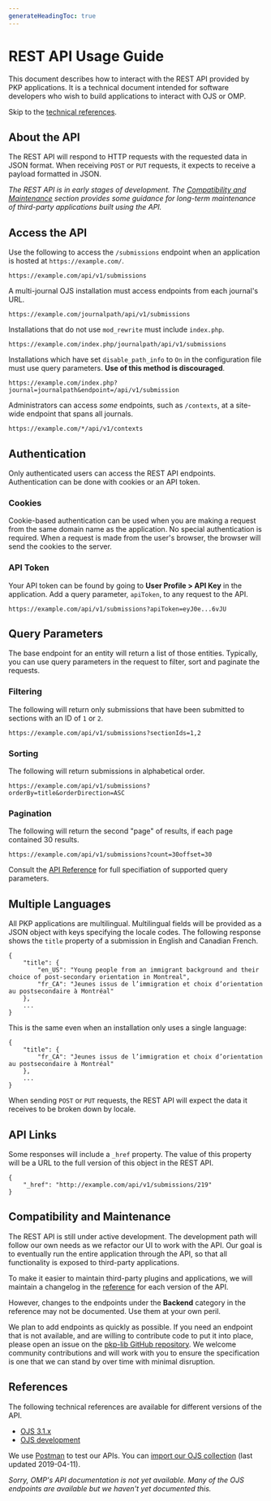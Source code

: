 ```yaml
---
generateHeadingToc: true
---
```


# REST API Usage Guide

This document describes how to interact with the REST API provided by PKP applications. It is a technical document intended for software developers who wish to build applications to interact with OJS or OMP.

Skip to the [technical references](#references).

## About the API

The REST API will respond to HTTP requests with the requested data in JSON format. When receiving `POST` or `PUT` requests, it expects to receive a payload formatted in JSON.

_The REST API is in early stages of development. The [Compatibility and Maintenance](#compatibility-and-maintenance) section provides some guidance for long-term maintenance of third-party applications built using the API._

## Access the API

Use the following to access the `/submissions` endpoint when an application is hosted at `https://example.com/`.

```
https://example.com/api/v1/submissions
```

A multi-journal OJS installation must access endpoints from each journal's URL.

```
https://example.com/journalpath/api/v1/submissions
```

Installations that do not use `mod_rewrite` must include `index.php`.

```
https://example.com/index.php/journalpath/api/v1/submissions
```

Installations which have set `disable_path_info` to `On` in the configuration file must use query parameters. **Use of this method is discouraged**.

```
https://example.com/index.php?journal=journalpath&endpoint=/api/v1/submission
```

Administrators can access _some_ endpoints, such as `/contexts`, at a site-wide endpoint that spans all journals.

```
https://example.com/*/api/v1/contexts
```

## Authentication

Only authenticated users can access the REST API endpoints. Authentication can be done with cookies or an API token.

### Cookies

Cookie-based authentication can be used when you are making a request from the same domain name as the application. No special authentication is required. When a request is made from the user's browser, the browser will send the cookies to the server.

### API Token

Your API token can be found by going to **User Profile > API Key** in the application. Add a query parameter, `apiToken`, to any request to the API.

```
https://example.com/api/v1/submissions?apiToken=eyJ0e...6vJU
```

## Query Parameters

The base endpoint for an entity will return a list of those entities. Typically, you can use query parameters in the request to filter, sort and paginate the requests.

### Filtering

The following will return only submissions that have been submitted to sections with an ID of `1` or `2`.

```
https://example.com/api/v1/submissions?sectionIds=1,2
```

### Sorting

The following will return submissions in alphabetical order.

```
https://example.com/api/v1/submissions?orderBy=title&orderDirection=ASC
```

### Pagination

The following will return the second "page" of results, if each page contained 30 results.

```
https://example.com/api/v1/submissions?count=30offset=30
```

Consult the [API Reference](#references) for full specifiation of supported query parameters.

## Multiple Languages

All PKP applications are multilingual. Multilingual fields will be provided as a JSON object with keys specifying the locale codes. The following response shows the `title` property of a submission in English and Canadian French.

```
{
	"title": {
		"en_US": "Young people from an immigrant background and their choice of post-secondary orientation in Montreal",
		"fr_CA": "Jeunes issus de l’immigration et choix d’orientation au postsecondaire à Montréal"
	},
	...
}
```

This is the same even when an installation only uses a single language:

```
{
	"title": {
		"fr_CA": "Jeunes issus de l’immigration et choix d’orientation au postsecondaire à Montréal"
	},
	...
}
```

When sending `POST` or `PUT` requests, the REST API will expect the data it receives to be broken down by locale.

## API Links

Some responses will include a `_href` property. The value of this property will be a URL to the full version of this object in the REST API.

```
{
	"_href": "http://example.com/api/v1/submissions/219"
}
```

## Compatibility and Maintenance

The REST API is still under active development. The development path will follow our own needs as we refactor our UI to work with the API. Our goal is to eventually run the entire application through the API, so that all functionality is exposed to third-party applications.

To make it easier to maintain third-party plugins and applications, we will maintain a changelog in the [reference](#references) for each version of the API.

However, changes to the endpoints under the **Backend** category in the reference may not be documented. Use them at your own peril.

We plan to add endpoints as quickly as possible. If you need an endpoint that is not available, and are willing to contribute code to put it into place, please open an issue on the [pkp-lib GitHub repository](https://github.com/pkp/pkp-lib). We welcome community contributions and will work with you to ensure the specification is one that we can stand by over time with minimal disruption.

## References

The following technical references are available for different versions of the API.

- [OJS 3.1.x](ojs/3.1)
- [OJS development](ojs/dev)

We use [Postman](https://www.getpostman.com/) to test our APIs. You can [import our OJS collection](/dev/api/OJS-api-postman-collection.json) (last updated 2019-04-11).

_Sorry, OMP's API documentation is not yet available. Many of the OJS endpoints are available but we haven't yet documented this._